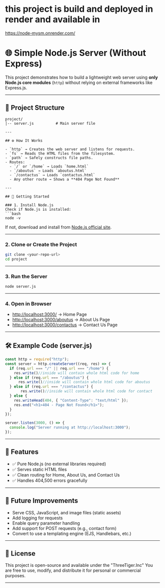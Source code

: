 # this project is build and deployed in render and available in 

https://node-mysm.onrender.com/


# 🌐 Simple Node.js Server (Without Express)

This project demonstrates how to build a lightweight web server using **only Node.js core modules** (`http`) without relying on external frameworks like Express.js.  

---

## 📂 Project Structure

```
project/
│-- server.js          # Main server file

---

## ⚙️ How It Works

- `http` → Creates the web server and listens for requests.  
- `fs` → Reads the HTML files from the filesystem.  
- `path` → Safely constructs file paths.  
- Routes:
  - `/` or `/home` → Loads `home.html`  
  - `/aboutus` → Loads `aboutus.html`  
  - `/contactus` → Loads `contactus.html`  
  - Any other route → Shows a **404 Page Not Found**  

---

## 🚀 Getting Started

### 1. Install Node.js
Check if Node.js is installed:
```bash
node -v
```
If not, download and install from [Node.js official site](https://nodejs.org/).

---

### 2. Clone or Create the Project
```bash
git clone <your-repo-url>
cd project
```

---

### 3. Run the Server
```bash
node server.js
```

---

### 4. Open in Browser
- [http://localhost:3000/](http://localhost:3000/) → Home Page  
- [http://localhost:3000/aboutus](http://localhost:3000/aboutus) → About Us Page  
- [http://localhost:3000/contactus](http://localhost:3000/contactus) → Contact Us Page  

---

## 🛠 Example Code (server.js)

```js
const http = require("http");
const server = http.createServer((req, res) => {
  if (req.url === "/" || req.url === "/home") {
    res.write()//inside will contain whole html code for home
  } else if (req.url === "/aboutus") {
      res.write()//inside will contain whole html code for aboutus
  } else if (req.url === "/contactus") {
       res.write()//inside will contain whole html code for contact
  } else {
    res.writeHead(404, { "Content-Type": "text/html" });
    res.end("<h1>404 - Page Not Found</h1>");
  }
});

server.listen(3000, () => {
  console.log("Server running at http://localhost:3000");
});
```

---

## 📌 Features

- ✅ Pure Node.js (no external libraries required)  
- ✅ Serves static HTML files  
- ✅ Clean routing for Home, About Us, and Contact Us  
- ✅ Handles 404,500 errors gracefully  

---

## 🔮 Future Improvements

- Serve CSS, JavaScript, and image files (static assets)  
- Add logging for requests  
- Enable query parameter handling  
- Add support for POST requests (e.g., contact form)  
- Convert to use a templating engine (EJS, Handlebars, etc.)  

---

## 📜 License

This project is open-source and available under the "ThreeTiger.Inc"
You are free to use, modify, and distribute it for personal or commercial purposes.  

---